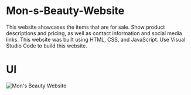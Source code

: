 # Mon-s-Beauty-Website
This website showcases the items that are for sale.
Show product descriptions and pricing, as well as contact information and social media links.
This website was built using HTML, CSS, and JavaScript.
Use Visual Studio Code to build this website.

# UI
![Mon's Beauty Website](https://github.com/Sekarlangitt/Mon-s-Beauty-Website/assets/134146217/772fdf46-ea9d-422e-bcbd-f20a0eef9408)
